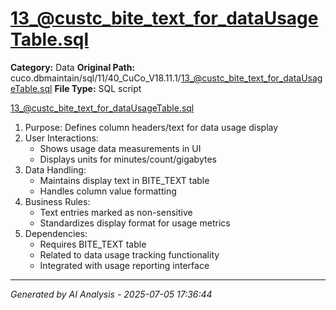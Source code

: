# 13_@custc_bite_text_for_dataUsageTable.sql

**Category:** Data
**Original Path:** cuco.dbmaintain/sql/11/40_CuCo_V18.11.1/13_@custc_bite_text_for_dataUsageTable.sql
**File Type:** SQL script

13_@custc_bite_text_for_dataUsageTable.sql
1. Purpose: Defines column headers/text for data usage display
2. User Interactions:
   - Shows usage data measurements in UI
   - Displays units for minutes/count/gigabytes
3. Data Handling:
   - Maintains display text in BITE_TEXT table
   - Handles column value formatting
4. Business Rules:
   - Text entries marked as non-sensitive
   - Standardizes display format for usage metrics
5. Dependencies:
   - Requires BITE_TEXT table
   - Related to data usage tracking functionality
   - Integrated with usage reporting interface

---
*Generated by AI Analysis - 2025-07-05 17:36:44*
